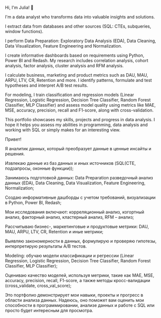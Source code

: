 Hi, I'm Julia! 👋

I'm a data analyst who transforms data into valuable insights and solutions.

I extract data from databases and other sources (SQL: CTEs, subqueries, window functions). 

I perform Data Preparation: Exploratory Data Analysis (EDA), Data Cleaning, Data Visualization, Feature Engineering and Normalization.

I create informative dashboards based on requirements using Python, Power BI and Redash. My research includes correlation analysis, cohort analysis, factor analysis, cluster analysis and RFM analysis.

I calculate business, marketing and product metrics such as DAU, MAU, ARPU, LTV, CR, Retention and more. I identify patterns, formulate and test hypotheses and interpret A/B test results.

For modeling, I train classification and regression models (Linear Regression, Logistic Regression, Decision Tree Classifier, Random Forest Classifier, MLP Classifier) and assess model quality using metrics like MAE, MSE, accuracy, precision, recall and F1-score, along with cross-validation.

This portfolio showcases my skills, projects and progress in data analysis. I hope it helps you assess my abilities in programming, data analysis and working with SQL or simply makes for an interesting view.

Привет!

Я аналитик данных, который преобразует данные в ценные инсайты и решения.

Извлекаю данные из баз данных и иных источников (SQL(CTE, подзапросы, оконные функции)); 

Занимаюсь подготовкой данных: Data Preparation разведочный анализ данных (EDA), Data Cleaning, Data Visualization, Feature Engineering, Normalization;

Создаю информативные дашборды с учетом требований, визуализации в Python, Power BI, Redash;

Мои исследования включают: корреляционный анализ, когортный анализ, факторный анализ, кластерный анализ, RFM – анализ;

Рассчитываю бизнес-, маркетинговые и продуктовые метрики: DAU, MAU, ARPU, LTV, CR, Retention и иные метрики;

Выявляю закономерности в данных, формулирую и проверяю гипотезы, интерпретирую результаты A/B тестов.

Modeling: обучаю модели классификации и регрессии (Linear Regression, Logistic Regression, Decision Tree Classifier, Random Forest Classifier, MLP Classifier);

Оцениваю качество моделей, используя метрики, такие как MAE, MSE, accuracy, precision, recall, F1-score, а также методы кросс-валидации (cross_validate, cross_val_score);

Это портфолио демонстрирует мои навыки, проекты и прогресс в области анализа данных. Надеюсь, оно поможет вам оценить мои способности в программировании, анализе данных и работе с SQL или просто будет интересным для просмотра.



